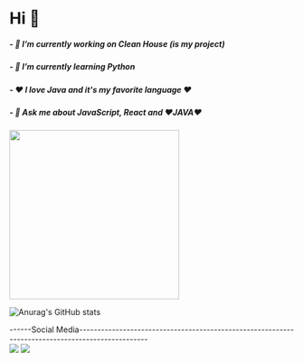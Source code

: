




 <h1> Hi 👋 </h1>
<h5>- 🔭 I’m currently working on Clean House (is my project)</h5>
<h5>- 🌱 I’m currently learning Python</h5> 
<h5>- ❤️ I love Java and it's my favorite language ❤️</h5>  
<h5>- 💬 Ask me about JavaScript, React and ❤️JAVA❤️</h5>    

<img src="https://ouch-cdn.icons8.com/preview/812/6f20c062-d79f-4269-b43e-9d8510fedacc.png" width=300 height=300/> 


 ![Anurag's GitHub stats](https://github-readme-stats.vercel.app/api?username=anuraghazra&show_icons=true&theme=dracula)
      
------Social Media-------------------------------------------------------------------------------------------------      
[<img src="https://img.shields.io/badge/linkedin-%230077B5.svg?&style=for-the-badge&logo=linkedin&logoColor=white" />](https://www.linkedin.com/in/rian-m-9535b9116/) [<img src = "https://img.shields.io/badge/instagram-%23E4405F.svg?&style=for-the-badge&logo=instagram&logoColor=white">](https://www.instagram.com/rian_mendes5/)      
